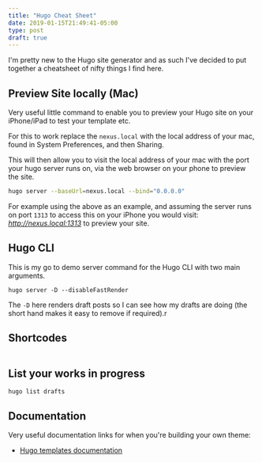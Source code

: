 ```yaml
---
title: "Hugo Cheat Sheet"
date: 2019-01-15T21:49:41-05:00
type: post
draft: true
---
```


I'm pretty new to the Hugo site generator and as such I've decided to put together a cheatsheet of nifty things I find here.

## Preview Site locally (Mac)

Very useful little command to enable you to preview your Hugo site on your iPhone/iPad to test your template etc. 

For this to work replace the `nexus.local` with the local address of your mac, found in System Preferences, and then Sharing. 

This will then allow you to visit the local address of your mac with the port your hugo server runs on, via the web browser on your phone to preview the site.

```bash
hugo server --baseUrl=nexus.local --bind="0.0.0.0"
```

For example using the above as an example, and assuming the server runs on port `1313` to access this on your iPhone you would visit: _http://nexus.local:1313_ to preview your site.

## Hugo CLI

This is my go to demo server command for the Hugo CLI with two main arguments.

```terminal
hugo server -D --disableFastRender
```

The `-D` here renders draft posts so I can see how my drafts are doing (the short hand makes it easy to remove if required).r

## Shortcodes

```html

```

## List your works in progress

```terminal
hugo list drafts
```

## Documentation

Very useful documentation links for when you're building your own theme:

- [Hugo templates documentation](https://gohugo.io/templates/)
